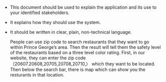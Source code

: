 * This document should be used to explain the application and its use to your identified stakeholders.
* It explains how they should use the system.
* It should be written in clear, plain, non-technical language.



    People can use zip code to search restaurants that they want to go within Prince George’s area. Then the result will tell them the safety level of the restaurants based on a three level color rating. 
    First, in our website, they can enter the zip code（20607.20608,20705,20708,20710,） which they want to be located. Then below the search bar, there is map which can show you the resturants in that location. 
   